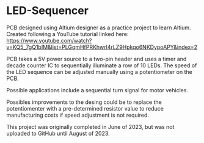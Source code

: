 # LED-Sequencer
PCB designed using Altium designer as a practice project to learn Altium.
Created following a YouTube tutorial linked here: https://www.youtube.com/watch?v=KQ5_7gQ1bIM&list=PLGqmHfPRKhwrl4rLZ9Hpkqo6NKDypoAPY&index=2

PCB takes a 5V power source to a two-pin header and uses a timer and decade counter IC to sequentially illuminate a row of 10 LEDs.
The speed of the LED sequence can be adjusted manually using a potentiometer on the PCB.

Possible applications include a sequential turn signal for motor vehicles.

Possibles improvements to the desing could be to replace the potentiomenter with a pre-determined resistor value to reduce manufacturing costs if speed adjustment is not required.

This project was originally completed in June of 2023, but was not uploaded to GitHub until August of 2023.
